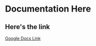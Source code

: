 # Documentation Here

## Here's the link

[Google Docs Link](https://docs.google.com/document/d/1jEMxWRmUlHGRG2SCFSI2clf9frkfxkhF5Av3DgvRo8E/edit?usp=sharing)
